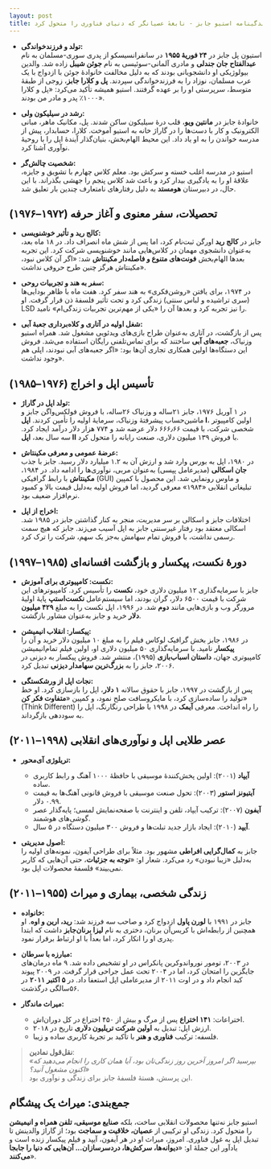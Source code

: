 ```yaml
---
layout: post
title: زندگینامه استیو جابز - نابغهٔ عصیانگر که دنیای فناوری را متحول کرد
---
```

 
- **تولد و فرزندخواندگی:**  
  استیون پل جابز در **۲۴ فوریهٔ ۱۹۵۵** در سانفرانسیسکو از پدری سوری-مسلمان به نام **عبدالفتاح جان جندلی** و مادری آلمانی-سوئیسی به نام **جوئن شیبل** زاده شد. والدین بیولوژیکی او دانشجویانی بودند که به دلیل مخالفت خانوادهٔ جوئن با ازدواج با یک عرب مسلمان، نوزاد را به فرزندخواندگی سپردند. **پل و کلارا جابز**، زوجی از طبقهٔ متوسط، سرپرستی او را بر عهده گرفتند. استیو همیشه تأکید می‌کرد: «پل و کلارا ۱۰۰۰٪ پدر و مادر من بودند».  
    
- **رشد در سیلیکون ولی:**  
  خانوادهٔ جابز در **مانتین ویو**، قلب درهٔ سیلیکون ساکن شدند. پل، مکانیک ماهر، مبانی الکترونیک و کار با دست‌ها را در گاراژ خانه به استیو آموخت. کلارا، حسابدار، پیش از مدرسه خواندن را به او یاد داد. این محیط الهام‌بخش، بنیان‌گذار آیندهٔ اپل را با روحیهٔ نوآوری آشنا کرد.  
    
- **شخصیت چالش‌گر:**  
  استیو در مدرسه اغلب خسته و سرکش بود. معلم کلاس چهارم با تشویق و جایزه، علاقهٔ او را به یادگیری بیدار کرد و باعث شد کلاس پنجم را جهشی بگذراند. با این حال، در دبیرستان **هومستد** به دلیل رفتارهای نامتعارف چندین بار تعلیق شد.  

## تحصیلات، سفر معنوی و آغاز حرفه (۱۹۷۲–۱۹۷۶)  
- **کالج رید و تأثیر خوشنویسی:**  
  جابز در **کالج رید** اورگن ثبت‌نام کرد، اما پس از شش ماه انصراف داد. در ۱۸ ماه بعد، به‌عنوان دانشجوی مهمان در کلاس‌هایی مانند خوشنویسی شرکت کرد. این تجربه بعدها الهام‌بخش **فونت‌های متنوع و فاصله‌دار مکینتاش** شد: «اگر آن کلاس نبود، مکینتاش هرگز چنین طرح حروفی نداشت».  
    
- **سفر به هند و تجربیات روحی:**  
  در ۱۹۷۴، برای یافتن «روشن‌فکری» به هند سفر کرد. هفت ماه با ظاهر بودایی‌ها (سری تراشیده و لباس سنتی) زندگی کرد و تحت تأثیر فلسفهٔ ذن قرار گرفت. او LSD را نیز تجربه کرد و بعدها آن را «یکی از مهم‌ترین تجربیات زندگی‌ام» نامید.  
    
- **شغل اولیه در آتاری و کلاه‌برداری جعبهٔ آبی:**  
  پس از بازگشت، در آتاری به‌عنوان طراح بازی‌های ویدئویی مشغول شد. همراه استیو وزنیاک، **جعبه‌های آبی** ساختند که برای تماس‌تلفنی رایگان استفاده می‌شد. فروش این دستگاه‌ها اولین همکاری تجاری آن‌ها بود: «اگر جعبه‌های آبی نبودند، اپلی هم وجود نداشت».  

## تأسیس اپل و اخراج (۱۹۷۶–۱۹۸۵)  
- **تولد اپل در گاراژ:**  
  در ۱ آوریل ۱۹۷۶، جابز ۲۱‌ساله و وزنیاک ۲۶‌ساله، با فروش فولکس‌واگن جابز و ماشین‌حساب پیشرفتهٔ وزنیاک، سرمایهٔ اولیه را تأمین کردند. **اپل I**، اولین کامپیوتر شخصی شرکت، با قیمت ۶۶۶٫۶۶ دلار عرضه شد و ۷۷۴ هزار دلار درآمد ایجاد کرد. سه سال بعد، **اپل II** با فروش ۱۳۹ میلیون دلاری، صنعت رایانه را متحول کرد.  
    
- **عرضهٔ عمومی و معرفی مکینتاش:**  
  در ۱۹۸۰، اپل به بورس وارد شد و ارزش آن به ۱.۲ میلیارد دلار رسید. جابز با جذب **جان اسکالی** (مدیرعامل پپسی) به‌عنوان مربی، نوآوری‌ها را ادامه داد. در ۱۹۸۴، **مکینتاش** با رابط گرافیکی (GUI) و ماوس رونمایی شد. این محصول با کمپین تبلیغاتی انقلابی «۱۹۸۴» معرفی گردید، اما فروش اولیه به‌دلیل قیمت بالا و کمبود نرم‌افزار ضعیف بود.  
    
- **اخراج از اپل:**  
  اختلافات جابز و اسکالی بر سر مدیریت، منجر به کنار گذاشتن جابز در ۱۹۸۵ شد. اسکالی معتقد بود رفتار غیرسنتی جابز به اپل آسیب می‌زند. جابز که هیچ سمت رسمی نداشت، با فروش تمام سهامش به‌جز یک سهم، شرکت را ترک کرد.  

## دورهٔ نکست، پیکسار و بازگشت افسانه‌ای (۱۹۸۵–۱۹۹۷)  
- **نکست: کامپیوتری برای آموزش:**  
  جابز با سرمایه‌گذاری ۱۲ میلیون دلاری خود، **نکست** را تأسیس کرد. کامپیوترهای این شرکت با قیمت ۶۵۰۰ دلار، گران بودند، اما سیستم‌عامل **نکست‌استپ** پایهٔ اولیهٔ مرورگر وب و بازی‌هایی مانند **دوم** شد. در ۱۹۹۶، اپل نکست را به مبلغ **۴۲۹ میلیون دلار** خرید و جابز به‌عنوان مشاور بازگشت.  
    
- **پیکسار: انقلاب انیمیشن:**  
  در ۱۹۸۶، جابز بخش گرافیک لوکاس فیلم را به مبلغ ۱۰ میلیون دلار خرید و آن را **پیکسار** نامید. با سرمایه‌گذاری ۵۰ میلیون دلاری او، اولین فیلم تمام‌انیمیشن کامپیوتری جهان، **داستان اسباب‌بازی** (۱۹۹۵)، منتشر شد. فروش پیکسار به دیزنی در ۲۰۰۶، جابز را به **بزرگ‌ترین سهامدار دیزنی** تبدیل کرد.  
    
- **نجات اپل از ورشکستگی:**  
  پس از بازگشت در ۱۹۹۷، جابز با حقوق سالانه **۱ دلار**، اپل را بازسازی کرد. او خط تولید را ساده‌سازی کرد، با مایکروسافت صلح نمود، و کمپین «**متفاوت فکر کن**» (Think Different) را راه انداخت. معرفی **آیمک** در ۱۹۹۸ با طراحی رنگارنگ، اپل را به سوددهی بازگرداند.  

## عصر طلایی اپل و نوآوری‌های انقلابی (۱۹۹۸–۲۰۱۱)  
- **تریلوژی آی‌محور:**  
  - **آیپاد** (۲۰۰۱): اولین پخش‌کنندهٔ موسیقی با حافظهٔ ۱۰۰۰ آهنگ‌ و رابط کاربری ساده.  
  - **آیتیونز استور** (۲۰۰۳): تحول صنعت موسیقی با فروش قانونی آهنگ‌ها به قیمت ۰.۹۹ دلار.  
  - **آیفون** (۲۰۰۷): ترکیب آیپاد، تلفن و اینترنت با صفحه‌نمایش لمسی؛ پایه‌گذار عصر گوشی‌های هوشمند.  
  - **آیپد** (۲۰۱۰): ایجاد بازار جدید تبلت‌ها و فروش ۳۰۰ میلیون دستگاه در ۵ سال.  
    
- **اصول مدیریتی:**  
  جابز به **کمال‌گرایی افراطی** مشهور بود. مثلاً برای طراحی آیفون، نمونه‌های اولیه را به‌دلیل «زیبا نبودن» رد می‌کرد. شعار او: «**توجه به جزئیات**، حتی آن‌هایی که کاربر نمی‌بیند» فلسفهٔ محصولات اپل بود.  

## زندگی شخصی، بیماری و میراث (۱۹۵۵–۲۰۱۱)  
- **خانواده:**  
  جابز در ۱۹۹۱ با **لورن پاول** ازدواج کرد و صاحب سه فرزند شد: **رید، ارین و اوه**. او همچنین از رابطه‌اش با کریس‌آن برنان، دختری به نام **لیزا برنان‌جابز** داشت که ابتدا پدری او را انکار کرد، اما بعداً با او ارتباط برقرار نمود.  
    
- **مبارزه با سرطان:**  
  در ۲۰۰۳، تومور نورواندوکرین پانکراس در او تشخیص داده شد. ۹ ماه درمان‌های جایگزین را امتحان کرد، اما در ۲۰۰۴ تحت عمل جراحی قرار گرفت. در ۲۰۰۹ پیوند کبد انجام داد و در اوت ۲۰۱۱ از مدیرعاملی اپل استعفا داد. در **۵ اکتبر ۲۰۱۱** در ۵۶‌سالگی درگذشت.  
    
- **میراث ماندگار:**  
  - اختراعات: **۱۴۱ اختراع** پس از مرگ و بیش از ۴۵۰ اختراع در کل دوران‌اش.  
  - ارزش اپل: تبدیل به **اولین شرکت تریلیون دلاری** تاریخ در ۲۰۱۸.  
  - فلسفه: ترکیب **فناوری و هنر** با تأکید بر تجربهٔ کاربری ساده و زیبا.  

> **نقل‌قول نمادین**:  
> *«بپرسید اگر امروز آخرین روز زندگی‌تان بود، آیا همان کاری را انجام می‌دهید که اکنون مشغول آنید؟»*  
> این پرسش، هستهٔ فلسفهٔ جابز برای زندگی و نوآوری بود.

## جمع‌بندی: میراث یک پیشگام  
استیو جابز نه‌تنها محصولات انقلابی ساخت، بلکه **صنایع موسیقی، تلفن همراه و انیمیشن** را متحول کرد. زندگی او ترکیبی از **عصیان، خلاقیت و سماجت** بود؛ از گاراژ والدینش تا تبدیل اپل به غول فناوری. امروز، میراث او در هر آیفون، آیپد و فیلم پیکسار زنده است و یادآور این جملهٔ او: «**دیوانه‌ها، سرکش‌ها، دردسرسازان... آن‌هایی که دنیا را جابجا می‌کنند**».
